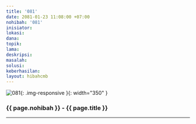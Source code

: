 ```yaml
---
title: '081'
date: 2081-01-23 11:08:00 +07:00
nohibah: '081'
inisiator:
lokasi:
dana:
topik:
lama:
deskripsi:
masalah:
solusi:
keberhasilan:
layout: hibahcmb
---
```


![081](/static/img/hibahcmb/081.png){: .img-responsive }{: width="350" }

### {{ page.nohibah }} - {{ page.title }}

---
